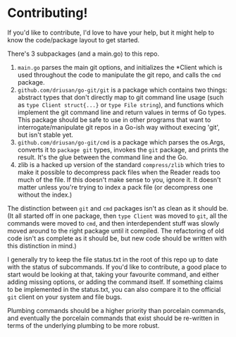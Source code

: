 # Contributing!

If you'd like to contribute, I'd love to have your help, but it might help to
know the code/package layout to get started.

There's 3 subpackages (and a main.go) to this repo. 
1. `main.go` parses the main git options, and initializes the *Client which is
   used throughout the code to manipulate the git repo, and calls the `cmd`
   package.
2. `github.com/driusan/go-git/git` is a package which contains two things:
   abstract types that don't directly map to git command line usage (such as
   `type Client struct{...}` or `type File string`), and functions which implement
   the git command line and return values in terms of Go types. This package
   should be safe to use in other programs that want to interrogate/manipulate
   git repos in a Go-ish way without execing 'git', but isn't stable yet.
3. `github.com/driusan/go-git/cmd` is a package which parses the os.Args, converts
   it to `package git` types, invokes the `git` package, and prints the result. It's
   the glue between the command line and the Go.
4. zlib is a hacked up version of the standard `compress/zlib` which tries to
   make it possible to decompress pack files when the Reader reads too much of
   the file. If this doesn't make sense to you, ignore it. It doesn't matter
   unless you're trying to index a pack file (or decompress one without the index.)

The distinction between `git` and `cmd` packages isn't as clean as it should be.
(It all started off in one package, then `type Client` was moved to `git`,
all the commands were moved to `cmd`, and then interdependent stuff was slowly
moved around to the right package until it compiled. The refactoring of old code
isn't as complete as it should be, but new code should be written with this
distinction in mind.)

I generally try to keep the file status.txt in the root of this repo up to date
with the status of subcommands. If you'd like to contribute, a good place to
start would be looking at that, taking your favourite command, and either
adding missing options, or adding the command itself. If something claims to
be implemented in the status.txt, you can also compare it to the official `git`
client on your system and file bugs.

Plumbing commands should be a higher priority than porcelain commands, and
eventually the porcelain commands that exist should be re-written in terms of
the underlying plumbing to be more robust.
